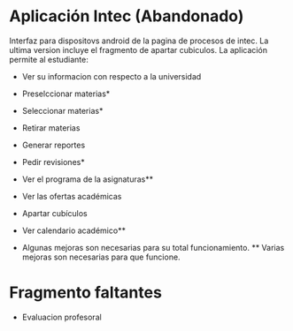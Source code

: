 # Aplicación Intec (Abandonado)

Interfaz para dispositovs android de la pagina de procesos de intec. La ultima version incluye el fragmento de apartar cubiculos. La aplicación permite al estudiante:

* Ver su informacion con respecto a la universidad
* Preselccionar materias*
* Seleccionar materias*
* Retirar materias
* Generar reportes
* Pedir revisiones*
* Ver el programa de la asignaturas**
* Ver las ofertas académicas
* Apartar cubículos
* Ver calendario académico**

* Algunas mejoras son necesarias para su total funcionamiento.
** Varias mejoras son necesarias para que funcione.

# Fragmento faltantes
* Evaluacion profesoral
